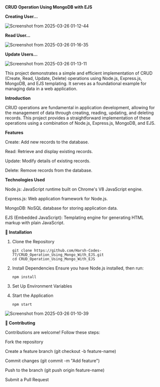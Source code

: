 **CRUD Operation Using MongoDB with EJS**

**Creating User...**

![Screenshot from 2025-03-26 01-12-44](https://github.com/user-attachments/assets/de299173-e6af-4e8f-8771-f53549d07f48)

**Read User...**

![Screenshot from 2025-03-26 01-16-35](https://github.com/user-attachments/assets/b28592f2-b2de-4581-9d0f-cca54ac889ad)


**Update Users...**

![Screenshot from 2025-03-26 01-13-11](https://github.com/user-attachments/assets/07bee170-6045-4919-a133-de0aa1de76f1)


This project demonstrates a simple and efficient implementation of CRUD (Create, Read, Update, Delete) operations using Node.js, Express.js, MongoDB, and EJS templating. It serves as a foundational example for managing data in a web application.

**Introduction**

CRUD operations are fundamental in application development, allowing for the management of data through creating, reading, updating, and deleting records. This project provides a straightforward implementation of these operations using a combination of Node.js, Express.js, MongoDB, and EJS.

**Features**

Create: Add new records to the database.

Read: Retrieve and display existing records.

Update: Modify details of existing records.

Delete: Remove records from the database.

**Technologies Used**

Node.js: JavaScript runtime built on Chrome's V8 JavaScript engine.

Express.js: Web application framework for Node.js.

MongoDB: NoSQL database for storing application data.

EJS (Embedded JavaScript): Templating engine for generating HTML markup with plain JavaScript.

**🚀 Installation**
1. Clone the Repository
  
       git clone https://github.com/Harsh-Codes-77/CRUD_Operation_Using_Mongo_With_EJS.git
       cd CRUD_Operation_Using_Mongo_With_EJS

2. Install Dependencies
Ensure you have Node.js installed, then run:

       npm install

3. Set Up Environment Variables

4. Start the Application

       npm start

![Screenshot from 2025-03-26 01-10-39](https://github.com/user-attachments/assets/1dcc194e-ca97-4003-8205-ec6b0057dc5e)

**🤝 Contributing**

Contributions are welcome! Follow these steps:

Fork the repository

Create a feature branch (git checkout -b feature-name)

Commit changes (git commit -m "Add feature")

Push to the branch (git push origin feature-name)

Submit a Pull Request
